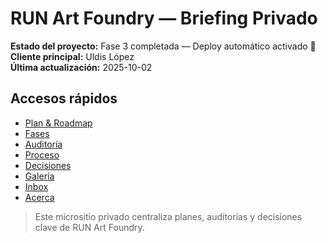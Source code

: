 # RUN Art Foundry — Briefing Privado

**Estado del proyecto:** Fase 3 completada — Deploy automático activado 🚀  
**Cliente principal:** Uldis López  
**Última actualización:** 2025-10-02

## Accesos rápidos
- [Plan & Roadmap](plan/index.md)
- [Fases](fases/index.md)
- [Auditoría](auditoria/index.md)
- [Proceso](proceso/index.md)
- [Decisiones](decisiones/index.md)
- [Galería](galeria/index.md)
- [Inbox](inbox/index.md)
- [Acerca](acerca/index.md)

> Este micrositio privado centraliza planes, auditorías y decisiones clave de RUN Art Foundry.
